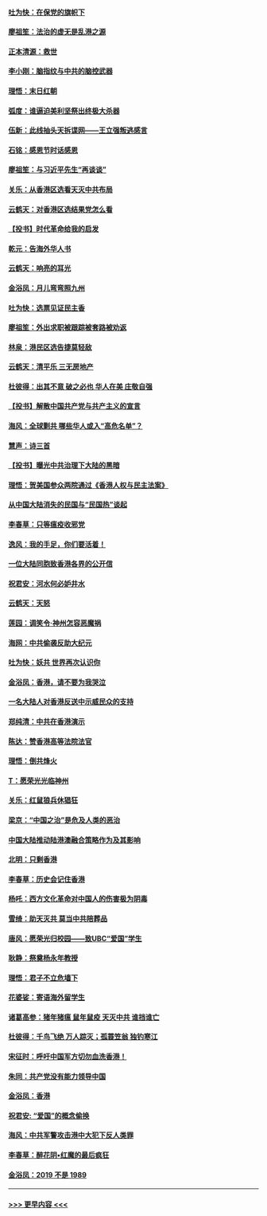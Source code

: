 #### [吐为快：在保党的旗帜下](../pages/nsc993/n11691188.md?t=12010501) 
#### [廖祖笙：法治的虚无是乱港之源](../pages/nsc993/n11690605.md?t=12010501) 
#### [正本清源：救世](../pages/nsc993/n11689134.md?t=12010501) 
#### [李小刚：脑指纹与中共的脑控武器](../pages/nsc993/n11688900.md?t=12010501) 
#### [理悟：末日红朝](../pages/nsc993/n11688829.md?t=12010501) 
#### [弧度：谁逼迫美利坚祭出终极大杀器](../pages/nsc993/n11688735.md?t=12010501) 
#### [伍新：此线抽头天拆谍网——王立强叛逃感言](../pages/nsc993/n11687981.md?t=12010501) 
#### [石铭：感恩节时话感恩](../pages/nsc993/n11687568.md?t=12010501) 
#### [廖祖笙：与习近平先生“再谈谈”](../pages/nsc993/n11687005.md?t=12010501) 
#### [关乐：从香港区选看天灭中共布局](../pages/nsc993/n11686647.md?t=12010501) 
#### [云鹤天：对香港区选结果党怎么看](../pages/nsc993/n11686216.md?t=12010501) 
#### [【投书】时代革命给我的启发](../pages/nsc993/n11684287.md?t=12010501) 
#### [乾元：告海外华人书](../pages/nsc993/n11684044.md?t=12010501) 
#### [云鹤天：响亮的耳光](../pages/nsc993/n11684254.md?t=12010501) 
#### [金浴凤：月儿弯弯照九州](../pages/nsc993/n11684231.md?t=12010501) 
#### [吐为快：选票见证民主香](../pages/nsc993/n11684206.md?t=12010501) 
#### [廖祖笙：外出求职被跟踪被套路被劝返](../pages/nsc993/n11683874.md?t=12010501) 
#### [林泉：港民区选告捷莫轻敌](../pages/nsc993/n11683930.md?t=12010501) 
#### [云鹤天：清平乐 三无房地产](../pages/nsc993/n11681521.md?t=12010501) 
#### [杜彼得：出其不意 破之必也 华人在美 庄敬自强](../pages/nsc993/n11679554.md?t=12010501) 
#### [【投书】解散中国共产党与共产主义的宣言](../pages/nsc993/n11679177.md?t=12010501) 
#### [海风：全球剿共 哪些华人或入“高危名单”？](../pages/nsc993/n11678617.md?t=12010501) 
#### [慧声：诗三首](../pages/nsc993/n11678848.md?t=12010501) 
#### [【投书】曝光中共治理下大陆的黑暗](../pages/nsc993/n11678674.md?t=12010501) 
#### [理悟：贺美国参众两院通过《香港人权与民主法案》](../pages/nsc993/n11678104.md?t=12010501) 
#### [从中国大陆消失的民国与“民国热”谈起](../pages/nsc993/n11678075.md?t=12010501) 
#### [李春草：只等瘟疫收邪党](../pages/nsc993/n11677308.md?t=12010501) 
#### [逸风：我的手足，你们要活着！](../pages/nsc993/n11676352.md?t=12010501) 
#### [一位大陆同胞致香港各界的公开信](../pages/nsc993/n11675761.md?t=12010501) 
#### [祝君安：河水何必妒井水](../pages/nsc993/n11675746.md?t=12010501) 
#### [云鹤天：天怒](../pages/nsc993/n11675718.md?t=12010501) 
#### [莲园：调笑令‧神州怎容恶魔祸](../pages/nsc993/n11675648.md?t=12010501) 
#### [海网：中共偷袭反助大纪元](../pages/nsc993/n11673515.md?t=12010501) 
#### [吐为快：妖共 世界再次认识你](../pages/nsc993/n11673506.md?t=12010501) 
#### [金浴凤：香港，请不要为我哭泣](../pages/nsc993/n11673248.md?t=12010501) 
#### [一名大陆人对香港反送中示威民众的支持](../pages/nsc993/n11672615.md?t=12010501) 
#### [郑纯清：中共在香港演示](../pages/nsc993/n11670539.md?t=12010501) 
#### [陈达：赞香港高等法院法官](../pages/nsc993/n11669542.md?t=12010501) 
#### [理悟：倒共烽火](../pages/nsc993/n11668844.md?t=12010501) 
#### [T：愿荣光光临神州](../pages/nsc993/n11668421.md?t=12010501) 
#### [关乐：红鼠狼兵休猖狂](../pages/nsc993/n11668378.md?t=12010501) 
#### [梁京：“中国之治”是危及人类的恶治](../pages/nsc993/n11668328.md?t=12010501) 
#### [中国大陆推动陆港澳融合策略作为及其影响](../pages/nsc993/n11668157.md?t=12010501) 
#### [北明：只剩香港](../pages/nsc993/n11668002.md?t=12010501) 
#### [李春草：历史会记住香港](../pages/nsc993/n11667927.md?t=12010501) 
#### [杨吒：西方文化革命对中国人的伤害极为阴毒](../pages/nsc993/n11664521.md?t=12010501) 
#### [雪绮：助天灭共 莫当中共陪葬品](../pages/nsc993/n11662650.md?t=12010501) 
#### [唐风：愿荣光归校园——致UBC“爱国”学生](../pages/nsc993/n11662194.md?t=12010501) 
#### [耿静：祭奠杨永年教授](../pages/nsc993/n11662514.md?t=12010501) 
#### [理悟：君子不立危墙下](../pages/nsc993/n11662172.md?t=12010501) 
#### [花婆娑：寄语海外留学生](../pages/nsc993/n11662121.md?t=12010501) 
#### [诸葛高参：猪年猪瘟 鼠年鼠疫 天灭中共 谁挡谁亡](../pages/nsc993/n11661980.md?t=12010501) 
#### [杜彼得：千鸟飞绝 万人踪灭；孤蓑笠翁 独钓寒江](../pages/nsc993/n11661170.md?t=12010501) 
#### [宋征时：呼吁中国军方切勿血洗香港！](../pages/nsc993/n11415318.md?t=12010501) 
#### [朱同：共产党没有能力领导中国](../pages/nsc993/n11660421.md?t=12010501) 
#### [金浴凤：香港](../pages/nsc993/n11660419.md?t=12010501) 
#### [祝君安: “爱国”的概念偷换](../pages/nsc993/n11659706.md?t=12010501) 
#### [海风：中共军警攻击港中大犯下反人类罪](../pages/nsc993/n11659632.md?t=12010501) 
#### [李春草：醉花阴•红魔的最后疯狂](../pages/nsc993/n11659287.md?t=12010501) 
#### [金浴凤：2019 不是 1989](../pages/nsc993/n11657663.md?t=12010501) 

----
#### [ >>> 更早内容 <<< ](../indexes/nsc993-earlier.md)
